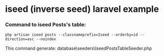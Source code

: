 
# iseed (inverse seed) laravel example

### Command to iseed Posts's table:
```
php artisan iseed posts --classnameprefix=Iseed --orderby=id --direction=asc --noindex
```
This command generate: database\seeders\IseedPostsTableSeeder.php
